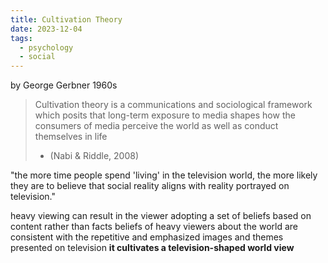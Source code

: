 ```yaml
---
title: Cultivation Theory
date: 2023-12-04
tags:
  - psychology
  - social
---
```


by George Gerbner
1960s

> Cultivation theory is a communications and sociological framework which posits that long-term exposure to media shapes how the consumers of media perceive the world as well as conduct themselves in life
>- (Nabi & Riddle, 2008)

"the more time people spend 'living' in the television world, the more likely they are to believe that social reality aligns with reality portrayed on television." 

heavy viewing can result in the viewer adopting a set of beliefs based on content rather than facts
beliefs of heavy viewers about the world are consistent with the repetitive and emphasized images and themes presented on television
**it cultivates a television-shaped world view**